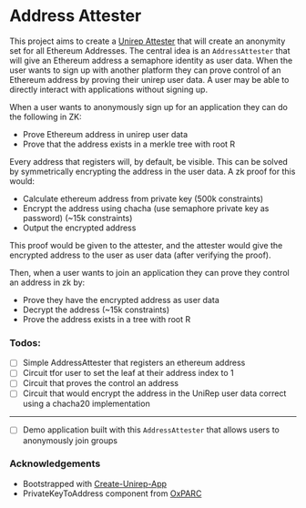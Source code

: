 # Address Attester

This project aims to create a [Unirep Attester](https://developer.unirep.io/docs/protocol/users-and-attesters#:~:text=Attesters%20%F0%9F%91%91%E2%80%8B,the%20users%27%20reputation.) that will create an anonymity set for all Ethereum Addresses. The central idea is an `AddressAttester` that will give an Ethereum address a semaphore identity as user data. When the user wants to sign up with another platform they can prove control of an Ethereum address by proving their unirep user data. A user may be able to directly interact with applications without signing up.

When a user wants to anonymously sign up for an application they can do the following in ZK:

- Prove Ethereum address in unirep user data
- Prove that the address exists in a merkle tree with root R

Every address that registers will, by default, be visible. This can be solved by symmetrically encrypting the address in the user data. A zk proof for this would:

- Calculate ethereum address from private key (500k constraints)
- Encrypt the address using chacha (use semaphore private key as password) (~15k constraints)
- Output the encrypted address

This proof would be given to the attester, and the attester would give the encrypted address to the user as user data (after verifying the proof).

Then, when a user wants to join an application they can prove they control an address in zk by:

- Prove they have the encrypted address as user data
- Decrypt the address (~15k constraints)
- Prove the address exists in a tree with root R

### Todos:

- [ ] Simple AddressAttester that registers an ethereum address
- [ ] Circuit tfor user to set the leaf at their address index to 1
- [ ] Circuit that proves the control an address
- [ ] Circuit that would encrypt the address in the UniRep user data correct using a chacha20 implementation

---

- [ ] Demo application built with this `AddressAttester` that allows users to anonymously join groups

### Acknowledgements

- Bootstrapped with [Create-Unirep-App](https://github.com/Unirep/create-unirep-app)
- PrivateKeyToAddress component from [OxPARC](https://github.com/0xPARC/circom-ecdsa)
